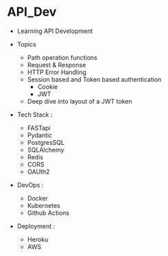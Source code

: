 # API_Dev
- Learning API Development 

- Topics
    - Path operation functions 
    - Request & Response
    - HTTP Error Handling
    - Session based and Token based authentication 
        - Cookie 
        - JWT
    - Deep dive into layout of a JWT token


- Tech Stack :
    - FASTapi
    - Pydantic
    - PostgresSQL
    - SQLAlchemy
    - Redis
    - CORS
    - OAUth2


- DevOps :
    - Docker
    - Kubernetes
    - Github Actions

- Deployment :
    - Heroku
    - AWS 